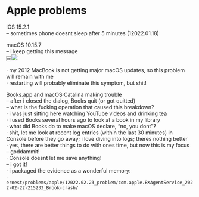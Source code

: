 # Apple problems


iOS 15.2.1  
– sometimes phone doesnt sleep after 5 minutes (12022.01.18)  


macOS 10.15.7  
– i keep getting this message  
￼![](apple/safari_plug·in_update_notifier.png)  

· my 2012 MacBook is not getting major macOS updates, so this problem will remain with me  
· restarting will probably eliminate this symptom, but shit!  


Books.app and macOS·Catalina making trouble  
– after i closed the dialog, Books quit (or got quitted)   
– what is the fucking operation that caused this breakdown?  
· i was just sitting here watching YouTube videos and drinking tea  
· i used Books several hours ago to look at a book in my library  
· what did Books do to make macOS declare, “no, you dont”?  
· shit, let me look at recent log entries (within the last 30 minutes) in Console before they go away; i love diving into logs; theres nothing better  
· yes, there are better things to do with ones time, but now this is my focus    
– goddammit!  
· Console doesnt let me save anything!  
– i got it!  
· i packaged the evidence as a wonderful memory:  
· `ernest/problems/apple/12022.02.23_problem/com.apple.BKAgentService_2022-02-22-215233_Brook-crash/`  